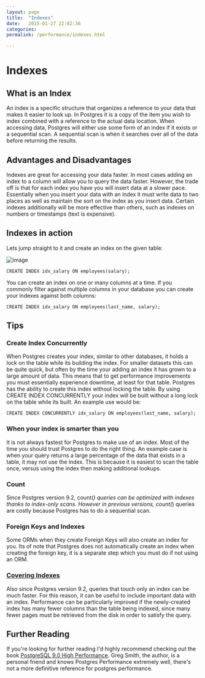 ```yaml
---
layout: page
title:  "Indexes"
date:   2015-01-27 22:02:36
categories:
permalink: /performance/indexes.html

---
```

Indexes
=======

What is an Index
----------------

An index is a specific structure that organizes a reference to your data that makes it easier to look up. In Postgres it is a copy of the item you wish to index combined with a reference to the actual data location. When accessing data, Postgres will either use some form of an index if it exists or a sequential scan. A sequential scan is when it searches over all of the data before returning the results.

Advantages and Disadvantages
----------------------------

Indexes are great for accessing your data faster. In most cases adding an index to a column will allow you to query the data faster. However, the trade off is that for each index you have you will insert data at a slower pace. Essentially when you insert your data with an index it must
write data to two places as well as maintain the sort on the index as you insert data. Certain indexes additionally will be more effective than others, such as indexes on numbers or timestamps (text is expensive).

Indexes in action
-----------------

Lets jump straight to it and create an index on the given table:

![image](http://f.cl.ly/items/2I0a2u3z1x1Q0h2t3f1M/Untitled%202.png)

    CREATE INDEX idx_salary ON employees(salary);

You can create an index on one or many columns at a time. If you commonly filter against multiple columns in your database you can create your indexes against both columns:

    CREATE INDEX idx_salary ON employees(last_name, salary);

Tips
----

### Create Index Concurrently

When Postgres creates your index, similar to other databases, it holds a lock on the table while its building the index. For smaller datasets this can be quite quick, but often by the time your adding an index it has grown to a large amount of data. This means that to get performance improvements you must essentially experience downtime, at least for that table. Postgres has the ability to create this index without locking the table. By using CREATE INDEX CONCURRENTLY your index will be built without a long lock on the table while its built. An example use would
be:

    CREATE INDEX CONCURRENTLY idx_salary ON employees(last_name, salary);

### When your index is smarter than you

It is not always fastest for Postgres to make use of an index. Most of the time you should trust Postgres to do the right thing. An example case is when your query returns a large percentage of the data that exists in a table, it may not use the index. This is because it is easiest to scan the table once, versus using the index then making additional lookups.

### Count

Since Postgres version 9.2, count(*) queries can be optimized with indexes thanks to index-only scans. However in previous versions, count(*) queries are costly because Postgres has to do a sequential scan. 


### Foreign Keys and Indexes

Some ORMs when they create Foreign Keys will also create an index for you. Its of note that Postgres does not automatically create an index when creating the foreign key, it is a separate step which you must do if not using an ORM.

### [Covering Indexes](https://wiki.postgresql.org/wiki/Index-only_scans#Covering_indexes)

Also since Postgres version 9.2, queries that touch only an index can be much faster. For this reason, it can be useful to include important data with an index. Performance can be particularly improved if the newly-created index has many fewer columns than the table being indexed, since many fewer pages must be retrieved from the disk in order to satisfy the query.

Further Reading
---------------

If you're looking for further reading I'd highly recommend checking out the book [PostgreSQL 9.0 High Performance](http://www.amazon.com/gp/product/184951030X/ref=as_li_qf_sp_asin_tl?ie=UTF8&tag=mypred-20&linkCode=as2&camp=1789&creative=9325&creativeASIN=184951030X). Greg Smith, the author, is a personal friend and knows Postgres Performance extremely well, there's not a more definitive reference for postgres performance.
